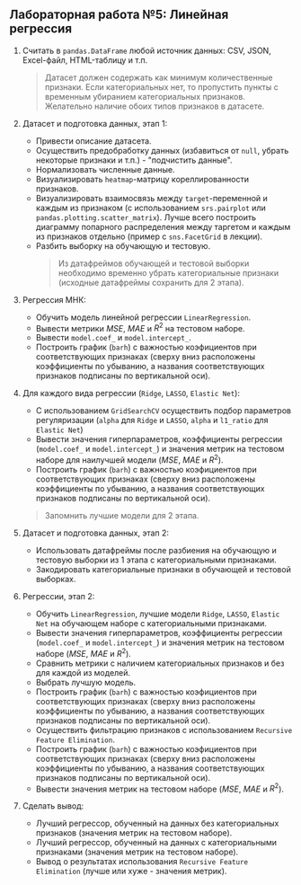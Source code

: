 ## Лабораторная работа №5: Линейная регрессия

1. Считать в `pandas.DataFrame` любой источник данных: CSV, JSON, Excel-файл, HTML-таблицу и т.п.
   > Датасет должен содержать как минимум количественные признаки. Если категориальных нет, то пропустить пункты с временным убиранием категориальных признаков. Желательно наличие обоих типов признаков в датасете.
2. Датасет и подготовка данных, этап 1:
   - Привести описание датасета.
   - Осуществить предобработку данных (избавиться от `null`, убрать некоторые признаки и т.п.) - "подчистить данные".
   - Нормализовать численные данные.
   - Визуализировать `heatmap`-матрицу кореллированности признаков.
   - Визуализировать взаимосвязь между `target`-переменной и каждым из признаком (с использованием `srs.pairplot` или `pandas.plotting.scatter_matrix`). Лучше всего построить диаграмму попарного распределения между таргетом и каждым из признаков отдельно (пример с `sns.FacetGrid` в лекции).
   - Разбить выборку на обучающую и тестовую.
     > Из датафреймов обучающей и тестовой выборки необходимо временно убрать категориальные признаки (исходные датафреймы сохранить для 2 этапа).
3. Регрессия МНК:
   - Обучить модель линейной регрессии `LinearRegression`.
   - Вывести метрики $MSE$, $MAE$ и $R^2$ на тестовом наборе.
   - Вывести `model.coef_` и `model.intercept_`.
   - Построить график (`barh`) с важностью коэфициентов при соответствующих признаках (сверху вниз расположены коэффициенты по убыванию, а названия соответствующих признаков подписаны по вертикальной оси).
4. Для каждого вида регрессии (`Ridge`, `LASSO`, `Elastic Net`):
   - С использованием `GridSearchCV` осуществить подбор параметров регуляризации (`alpha` для `Ridge` и `LASSO`, `alpha` и `l1_ratio` для `Elastic Net`)
   - Вывести значения гиперпараметров, коэффициенты регрессии (`model.coef_` и `model.intercept_`) и значения метрик на тестовом наборе для наилучшей модели ($MSE$, $MAE$ и $R^2$).
   - Построить график (`barh`) с важностью коэфициентов при соответствующих признаках (сверху вниз расположены коэффициенты по убыванию, а названия соответствующих признаков подписаны по вертикальной оси).  
   
   > Запомнить лучшие модели для 2 этапа.
5. Датасет и подготовка данных, этап 2:
   - Использовать датафреймы после разбиения на обучающую и тестовую выборки из 1 этапа с категориальными признаками.
   - Закодировать категориальные признаки в обучающей и тестовой выборках.
6. Регрессии, этап 2:
   - Обучить `LinearRegression`, лучшие модели `Ridge`, `LASSO`, `Elastic Net` на обучающем наборе с категориальными признаками.
   - Вывести значения гиперпараметров, коэффициенты регрессии (`model.coef_` и `model.intercept_`) и значения метрик на тестовом наборе ($MSE$, $MAE$ и $R^2$).
   - Сравнить метрики с наличием категориальных признаков и без для каждой из моделей.
   - Выбрать лучшую модель.
   - Построить график (`barh`) с важностью коэфициентов при соответствующих признаках (сверху вниз расположены коэффициенты по убыванию, а названия соответствующих признаков подписаны по вертикальной оси).
   - Осуществить фильтрацию признаков с использованием `Recursive Feature Elimination`.
   - Построить график (`barh`) с важностью коэфициентов при соответствующих признаках (сверху вниз расположены коэффициенты по убыванию, а названия соответствующих признаков подписаны по вертикальной оси).
   - Вывести значения метрик на тестовом наборе ($MSE$, $MAE$ и $R^2$).
7. Сделать вывод:
   - Лучший регрессор, обученный на данных без категориальных признаков (значения метрик на тестовом наборе).
   - Лучший регрессор, обученный на данных с категориальными признаками (значения метрик на тестовом наборе).
   - Вывод о результатах использования `Recursive Feature Elimination` (лучше или хуже - значения метрик).
